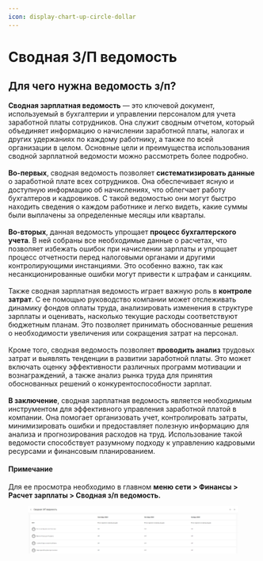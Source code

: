 ```yaml
---
icon: display-chart-up-circle-dollar
---
```


# Сводная З/П ведомость

## Для чего нужна ведомость з/п?

**Сводная зарплатная ведомость** — это ключевой документ, используемый в бухгалтерии и управлении персоналом для учета заработной платы сотрудников. Она служит сводным отчетом, который объединяет информацию о начислении заработной платы, налогах и других удержаниях по каждому работнику, а также по всей организации в целом. Основные цели и преимущества использования сводной зарплатной ведомости можно рассмотреть более подробно.\
\
**Во-первых**, сводная ведомость позволяет **систематизировать данные** о заработной плате всех сотрудников. Она обеспечивает ясную и доступную информацию об начислениях, что облегчает работу бухгалтеров и кадровиков. С такой ведомостью они могут быстро находить сведения о каждом работнике и легко видеть, какие суммы были выплачены за определенные месяцы или кварталы.\
\
**Во-вторых**, данная ведомость упрощает **процесс бухгалтерского учета**. В ней собраны все необходимые данные о расчетах, что позволяет избежать ошибок при начислении зарплаты и упрощает процесс отчетности перед налоговыми органами и другими контролирующими инстанциями. Это особенно важно, так как несанкционированные ошибки могут привести к штрафам и санкциям.\
\
Также сводная зарплатная ведомость играет важную роль в **контроле затрат**. С ее помощью руководство компании может отслеживать динамику фондов оплаты труда, анализировать изменения в структуре зарплаты и оценивать, насколько текущие расходы соответствуют бюджетным планам. Это позволяет принимать обоснованные решения о необходимости увеличения или сокращения затрат на персонал.\
\
Кроме того, сводная ведомость позволяет **проводить анализ** трудовых затрат и выявлять тенденции в развитии заработной платы. Это может включать оценку эффективности различных программ мотивации и вознаграждений, а также анализ рынка труда для принятия обоснованных решений о конкурентоспособности зарплат.\
\
**В заключение**, сводная зарплатная ведомость является необходимым инструментом для эффективного управления заработной платой в компании. Она помогает организовать учет, контролировать затраты, минимизировать ошибки и предоставляет полезную информацию для анализа и прогнозирования расходов на труд. Использование такой ведомости способствует разумному подходу к управлению кадровыми ресурсами и финансовым планированием.

#### Примечание

Для ее просмотра необходимо в главном **меню сети > Финансы > Расчет зарплаты >  Сводная з/п ведомость.**

<figure><img src="../../../.gitbook/assets/image (374).png" alt=""><figcaption></figcaption></figure>


